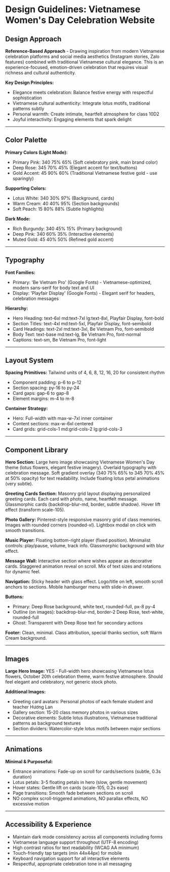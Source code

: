 # Design Guidelines: Vietnamese Women's Day Celebration Website

## Design Approach

**Reference-Based Approach** - Drawing inspiration from modern Vietnamese celebration platforms and social media aesthetics (Instagram stories, Zalo features) combined with traditional Vietnamese cultural elegance. This is an experience-focused, emotion-driven celebration that requires visual richness and cultural authenticity.

**Key Design Principles:**
- Elegance meets celebration: Balance festive energy with respectful sophistication
- Vietnamese cultural authenticity: Integrate lotus motifs, traditional patterns subtly
- Personal warmth: Create intimate, heartfelt atmosphere for class 10D2
- Joyful interactivity: Engaging elements that spark delight

---

## Color Palette

**Primary Colors (Light Mode):**
- Primary Pink: 340 75% 65% (Soft celebratory pink, main brand color)
- Deep Rose: 345 70% 45% (Elegant accent for text/buttons)
- Gold Accent: 45 90% 60% (Traditional Vietnamese festive gold - use sparingly)

**Supporting Colors:**
- Lotus White: 340 30% 97% (Background, cards)
- Warm Cream: 40 40% 95% (Section backgrounds)
- Soft Peach: 15 80% 88% (Subtle highlights)

**Dark Mode:**
- Rich Burgundy: 340 45% 15% (Primary background)
- Deep Pink: 340 60% 35% (Interactive elements)
- Muted Gold: 45 40% 50% (Refined gold accent)

---

## Typography

**Font Families:**
- Primary: 'Be Vietnam Pro' (Google Fonts) - Vietnamese-optimized, modern sans-serif for body text and UI
- Display: 'Playfair Display' (Google Fonts) - Elegant serif for headers, celebration messages

**Hierarchy:**
- Hero Heading: text-6xl md:text-7xl lg:text-8xl, Playfair Display, font-bold
- Section Titles: text-4xl md:text-5xl, Playfair Display, font-semibold
- Card Headings: text-2xl md:text-3xl, Be Vietnam Pro, font-semibold
- Body Text: text-base md:text-lg, Be Vietnam Pro, font-normal
- Captions: text-sm, Be Vietnam Pro, font-light

---

## Layout System

**Spacing Primitives:** Tailwind units of 4, 6, 8, 12, 16, 20 for consistent rhythm
- Component padding: p-6 to p-12
- Section spacing: py-16 to py-24
- Card gaps: gap-6 to gap-8
- Element margins: m-4 to m-8

**Container Strategy:**
- Hero: Full-width with max-w-7xl inner container
- Content sections: max-w-6xl centered
- Card grids: grid-cols-1 md:grid-cols-2 lg:grid-cols-3

---

## Component Library

**Hero Section:**
Large hero image showcasing Vietnamese Women's Day theme (lotus flowers, elegant festive imagery). Overlaid typography with celebration message. Soft gradient overlay (340 75% 65% to 345 70% 45% at 50% opacity) for text readability. Include floating lotus petal animations (very subtle).

**Greeting Cards Section:**
Masonry grid layout displaying personalized greeting cards. Each card with photo, name, heartfelt message. Glassmorphic cards (backdrop-blur-md, border, subtle shadow). Hover lift effect (transform scale-105).

**Photo Gallery:**
Pinterest-style responsive masonry grid of class memories. Images with rounded corners (rounded-xl). Lightbox modal on click with smooth transitions.

**Music Player:**
Floating bottom-right player (fixed position). Minimalist controls: play/pause, volume, track info. Glassmorphic background with blur effect.

**Message Wall:**
Interactive section where wishes appear as decorative cards. Staggered animation reveal on scroll. Mix of text sizes and rotations for dynamic feel.

**Navigation:**
Sticky header with glass effect. Logo/title on left, smooth scroll anchors to sections. Mobile hamburger menu with slide-in drawer.

**Buttons:**
- Primary: Deep Rose background, white text, rounded-full, px-8 py-4
- Outline (on images): backdrop-blur-md, border-2 Deep Rose, text-white, rounded-full
- Ghost: Transparent with Deep Rose text for secondary actions

**Footer:**
Clean, minimal. Class attribution, special thanks section, soft Warm Cream background.

---

## Images

**Large Hero Image:** YES - Full-width hero showcasing Vietnamese lotus flowers, October 20th celebration theme, warm festive atmosphere. Should feel elegant and celebratory, not generic stock photo.

**Additional Images:**
- Greeting card avatars: Personal photos of each female student and teacher Hương Lan
- Gallery section: 15-20 class memory photos in various sizes
- Decorative elements: Subtle lotus illustrations, Vietnamese traditional patterns as background textures
- Section dividers: Watercolor-style lotus motifs between major sections

---

## Animations

**Minimal & Purposeful:**
- Entrance animations: Fade-up on scroll for cards/sections (subtle, 0.3s duration)
- Lotus petals: 3-5 floating petals in hero (slow, gentle movement)
- Hover states: Gentle lift on cards (scale-105, 0.2s ease)
- Page transitions: Smooth fade between sections on scroll
- NO complex scroll-triggered animations, NO parallax effects, NO excessive motion

---

## Accessibility & Experience

- Maintain dark mode consistency across all components including forms
- Vietnamese language support throughout (UTF-8 encoding)
- High contrast ratios for text readability (WCAG AA minimum)
- Touch-friendly tap targets (min 44x44px) for mobile
- Keyboard navigation support for all interactive elements
- Respectful, appropriate celebration tone in all messaging